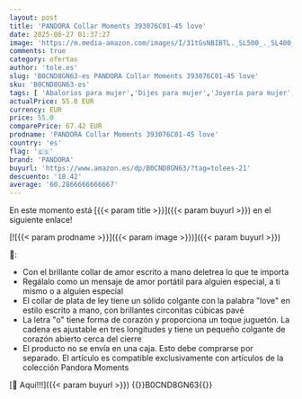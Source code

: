 ```yaml
---
layout: post
title: 'PANDORA Collar Moments 393076C01-45 love'
date: 2025-06-27 01:37:27
image: 'https://m.media-amazon.com/images/I/31tGsNBIBTL._SL500_._SL400_.jpg'
comments: true
category: ofertas
author: 'tole.es'
slug: 'B0CND8GN63-es PANDORA Collar Moments 393076C01-45 love'
sku: 'B0CND8GN63-es'
tags: [ 'Abalorios para mujer','Dijes para mujer','Joyería para mujer','Moda','Moda Mujer','pandora','🇪🇸', ]
actualPrice: 55.0 EUR
currency: EUR
price: 55.0
comparePrice: 67.42 EUR
prodname: 'PANDORA Collar Moments 393076C01-45 love'
country: 'es'
flag: '🇪🇸'
brand: 'PANDORA'
buyurl: 'https://www.amazon.es/dp/B0CND8GN63/?tag=tolees-21'
descuento: '18.42'
average: '60.2866666666667'
---
```


En este momento está [{{< param title >}}]({{< param buyurl >}}) en el siguiente enlace!

[![{{< param prodname >}}]({{< param image >}})]({{< param buyurl >}})

🔎:

- Con el brillante collar de amor escrito a mano deletrea lo que te importa
- Regálalo como un mensaje de amor portátil para alguien especial, a ti mismo o a alguien especial
- El collar de plata de ley tiene un sólido colgante con la palabra "love" en estilo escrito a mano, con brillantes circonitas cúbicas pavé
- La letra "o" tiene forma de corazón y proporciona un toque juguetón. La cadena es ajustable en tres longitudes y tiene un pequeño colgante de corazón abierto cerca del cierre
- El producto no se envía en una caja. Esto debe comprarse por separado. El artículo es compatible exclusivamente con artículos de la colección Pandora Moments

[🛒 Aquí!!!]({{< param buyurl >}})
{{<world>}}B0CND8GN63{{</world>}}
